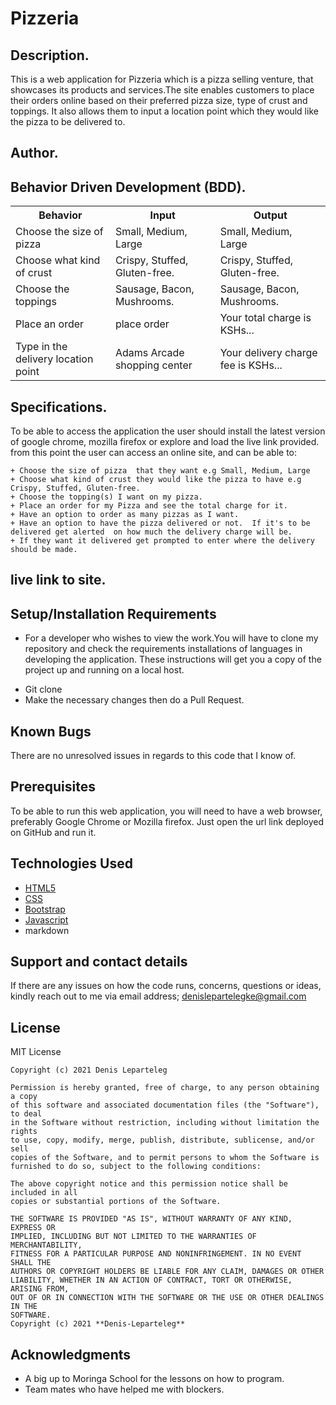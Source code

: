 # Pizzeria

## Description.
This is a web application for Pizzeria which is a pizza selling venture, that showcases its products and services.The site enables customers to  place their orders online based on their preferred pizza size, type of crust and toppings. It also allows them to input a location point which they would like the pizza to be delivered to. 

## Author.
[Denis Leparteleg]:https://github.com/Denis-leparteleg

## Behavior Driven Development (BDD).
<table>
        <tr>
          <th>Behavior</th>
          <th>Input</th>
          <th>Output</th>
        </tr>
        <tr>
        <td>Choose the size of pizza</td>
        <td>Small, Medium, Large</td>
        <td>Small, Medium, Large</td>
        </tr>
        <tr>
        <td>Choose what kind of crust</td>
        <td>Crispy, Stuffed, Gluten-free.</td>
        <td>Crispy, Stuffed, Gluten-free.</td>
        </tr>
        <tr>
        <td>Choose the toppings</td>
        <td>Sausage, Bacon, Mushrooms.</td>
        <td>Sausage, Bacon, Mushrooms.</td>
        </tr>
        <tr>
        <td>Place an order</td>
        <td>place order</td>
        <td>Your total charge is KSHs...</td>
        </tr>
        <tr>
        <td>Type in the delivery location point</td>
        <td>Adams Arcade shopping center</td>
        <td>Your delivery charge fee is KSHs...</td>
        </tr>
</table>
      
## Specifications.
To be able to access the application the user should install the latest version of google chrome, mozilla firefox or explore and load the live link provided.
from this point the user can access an online site, and can be able to:
```
+ Choose the size of pizza  that they want e.g Small, Medium, Large
+ Choose what kind of crust they would like the pizza to have e.g Crispy, Stuffed, Gluten-free.
+ Choose the topping(s) I want on my pizza.
+ Place an order for my Pizza and see the total charge for it.
+ Have an option to order as many pizzas as I want.
+ Have an option to have the pizza delivered or not.  If it's to be delivered get alerted  on how much the delivery charge will be.
+ If they want it delivered get prompted to enter where the delivery should be made.

```
##  live link to site.


## Setup/Installation Requirements
* For a developer who wishes to view the work.You will have to clone my repository and check the requirements installations of languages in developing the application.
These instructions will get you a copy of the project up and running on a local host.
+ Git clone 
+ Make the necessary changes then do a Pull Request.

## Known Bugs
There are no unresolved issues in regards to this code that I know of.

## Prerequisites
To be able to run this web application, you will need to have a web browser, preferably Google Chrome or Mozilla firefox.
Just open the url link deployed on GitHub and run it.

## Technologies Used
* [HTML5](https://github.com/topics/html5)
* [CSS](https://github.com/topics/css3)
* [Bootstrap](https://github.com/topics/bootstrap)
* [Javascript](https://github.com/topics/javascript)
* markdown


## Support and contact details
If there are any issues on how the code runs, concerns, questions or ideas, kindly reach out to me via email address; 
denislepartelegke@gmail.com

## License
MIT License
```
Copyright (c) 2021 Denis Leparteleg

Permission is hereby granted, free of charge, to any person obtaining a copy
of this software and associated documentation files (the "Software"), to deal
in the Software without restriction, including without limitation the rights
to use, copy, modify, merge, publish, distribute, sublicense, and/or sell
copies of the Software, and to permit persons to whom the Software is
furnished to do so, subject to the following conditions:

The above copyright notice and this permission notice shall be included in all
copies or substantial portions of the Software.

THE SOFTWARE IS PROVIDED "AS IS", WITHOUT WARRANTY OF ANY KIND, EXPRESS OR
IMPLIED, INCLUDING BUT NOT LIMITED TO THE WARRANTIES OF MERCHANTABILITY,
FITNESS FOR A PARTICULAR PURPOSE AND NONINFRINGEMENT. IN NO EVENT SHALL THE
AUTHORS OR COPYRIGHT HOLDERS BE LIABLE FOR ANY CLAIM, DAMAGES OR OTHER
LIABILITY, WHETHER IN AN ACTION OF CONTRACT, TORT OR OTHERWISE, ARISING FROM,
OUT OF OR IN CONNECTION WITH THE SOFTWARE OR THE USE OR OTHER DEALINGS IN THE
SOFTWARE.
Copyright (c) 2021 **Denis-Leparteleg**
```
## Acknowledgments

* A big up to Moringa School for the lessons on how to program.
* Team mates who have helped me with blockers.
